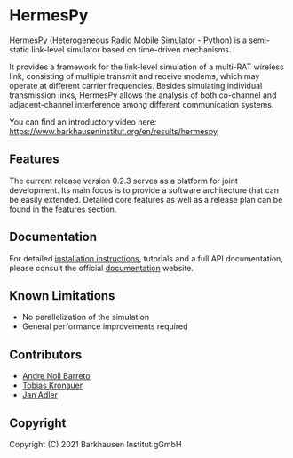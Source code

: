 # HermesPy
HermesPy (Heterogeneous Radio Mobile Simulator - Python) is a semi-static link-level simulator based on time-driven mechanisms.

It provides a framework for the link-level simulation of a multi-RAT wireless link, consisting of
multiple transmit and receive modems, which may operate at different carrier frequencies. Besides
simulating individual transmission links, HermesPy allows the analysis of both co-channel and
adjacent-channel interference among different communication systems.

You can find an introductory video here: https://www.barkhauseninstitut.org/en/results/hermespy

## Features

The current release version 0.2.3 serves as a platform for joint development.
Its main focus is to provide a software architecture that can be easily extended.
Detailed core features as well as a release plan can be found in the [features](FEATURES.md) section.

## Documentation

For detailed [installation instructions](https://barkhausen-institut.github.io/hermespy/installation.html),
tutorials and a full API documentation, please consult the official
[documentation](https://barkhausen-institut.github.io/hermespy/index.html) website.

## Known Limitations

- No parallelization of the simulation
- General performance improvements required

## Contributors

* [Andre Noll Barreto](https://gitlab.com/anollba)
* [Tobias Kronauer](https://github.com/tokr-bit)
* [Jan Adler](https://github.com/adlerjan)

## Copyright
Copyright (C) 2021 Barkhausen Institut gGmbH
